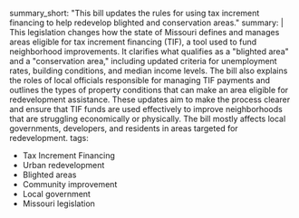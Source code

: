 summary_short: "This bill updates the rules for using tax increment financing to help redevelop blighted and conservation areas."
summary: |
  This legislation changes how the state of Missouri defines and manages areas eligible for tax increment financing (TIF), a tool used to fund neighborhood improvements. It clarifies what qualifies as a "blighted area" and a "conservation area," including updated criteria for unemployment rates, building conditions, and median income levels. The bill also explains the roles of local officials responsible for managing TIF payments and outlines the types of property conditions that can make an area eligible for redevelopment assistance. These updates aim to make the process clearer and ensure that TIF funds are used effectively to improve neighborhoods that are struggling economically or physically. The bill mostly affects local governments, developers, and residents in areas targeted for redevelopment.
tags:
  - Tax Increment Financing
  - Urban redevelopment
  - Blighted areas
  - Community improvement
  - Local government
  - Missouri legislation
